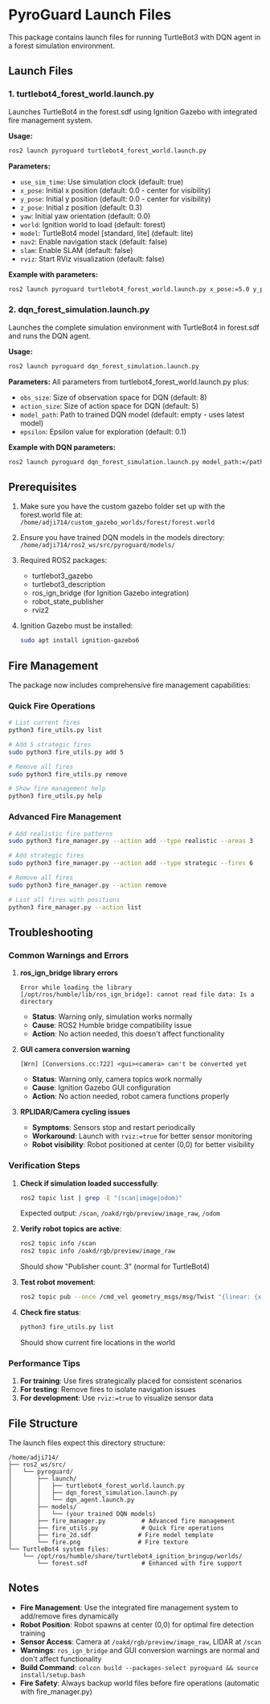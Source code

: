 # PyroGuard Launch Files

This package contains launch files for running TurtleBot3 with DQN agent in a forest simulation environment.

## Launch Files

### 1. turtlebot4_forest_world.launch.py
Launches TurtleBot4 in the forest.sdf using Ignition Gazebo with integrated fire management system.

**Usage:**
```bash
ros2 launch pyroguard turtlebot4_forest_world.launch.py
```

**Parameters:**
- `use_sim_time`: Use simulation clock (default: true)
- `x_pose`: Initial x position (default: 0.0 - center for visibility)
- `y_pose`: Initial y position (default: 0.0 - center for visibility)
- `z_pose`: Initial z position (default: 0.3)
- `yaw`: Initial yaw orientation (default: 0.0)
- `world`: Ignition world to load (default: forest)
- `model`: TurtleBot4 model [standard, lite] (default: lite)
- `nav2`: Enable navigation stack (default: false)
- `slam`: Enable SLAM (default: false)
- `rviz`: Start RViz visualization (default: false)

**Example with parameters:**
```bash
ros2 launch pyroguard turtlebot4_forest_world.launch.py x_pose:=5.0 y_pose:=3.0 yaw:=1.57 rviz:=true
```

### 2. dqn_forest_simulation.launch.py
Launches the complete simulation environment with TurtleBot4 in forest.sdf and runs the DQN agent.

**Usage:**
```bash
ros2 launch pyroguard dqn_forest_simulation.launch.py
```

**Parameters:**
All parameters from turtlebot4_forest_world.launch.py plus:
- `obs_size`: Size of observation space for DQN (default: 8)
- `action_size`: Size of action space for DQN (default: 5)
- `model_path`: Path to trained DQN model (default: empty - uses latest model)
- `epsilon`: Epsilon value for exploration (default: 0.1)

**Example with DQN parameters:**
```bash
ros2 launch pyroguard dqn_forest_simulation.launch.py model_path:=/path/to/your/model.pth epsilon:=0.05
```

## Prerequisites

1. Make sure you have the custom gazebo folder set up with the forest.world file at:
   `/home/adji714/custom_gazebo_worlds/forest/forest.world`

2. Ensure you have trained DQN models in the models directory:
   `/home/adji714/ros2_ws/src/pyroguard/models/`

3. Required ROS2 packages:
   - turtlebot3_gazebo
   - turtlebot3_description
   - ros_ign_bridge (for Ignition Gazebo integration)
   - robot_state_publisher
   - rviz2

4. Ignition Gazebo must be installed:
   ```bash
   sudo apt install ignition-gazebo6
   ```

## Fire Management

The package now includes comprehensive fire management capabilities:

### Quick Fire Operations
```bash
# List current fires
python3 fire_utils.py list

# Add 5 strategic fires
sudo python3 fire_utils.py add 5

# Remove all fires
sudo python3 fire_utils.py remove

# Show fire management help
python3 fire_utils.py help
```

### Advanced Fire Management
```bash
# Add realistic fire patterns
sudo python3 fire_manager.py --action add --type realistic --areas 3

# Add strategic fires
sudo python3 fire_manager.py --action add --type strategic --fires 6

# Remove all fires
sudo python3 fire_manager.py --action remove

# List all fires with positions
python3 fire_manager.py --action list
```

## Troubleshooting

### Common Warnings and Errors

1. **ros_ign_bridge library errors**
   ```
   Error while loading the library [/opt/ros/humble/lib/ros_ign_bridge]: cannot read file data: Is a directory
   ```
   - **Status**: Warning only, simulation works normally
   - **Cause**: ROS2 Humble bridge compatibility issue
   - **Action**: No action needed, this doesn't affect functionality

2. **GUI camera conversion warning**
   ```
   [Wrn] [Conversions.cc:722] <gui><camera> can't be converted yet
   ```
   - **Status**: Warning only, camera topics work normally
   - **Cause**: Ignition Gazebo GUI configuration
   - **Action**: No action needed, robot camera functions properly

3. **RPLIDAR/Camera cycling issues**
   - **Symptoms**: Sensors stop and restart periodically
   - **Workaround**: Launch with `rviz:=true` for better sensor monitoring
   - **Robot visibility**: Robot positioned at center (0,0) for better visibility

### Verification Steps

1. **Check if simulation loaded successfully**:
   ```bash
   ros2 topic list | grep -E "(scan|image|odom)"
   ```
   Expected output: `/scan`, `/oakd/rgb/preview/image_raw`, `/odom`

2. **Verify robot topics are active**:
   ```bash
   ros2 topic info /scan
   ros2 topic info /oakd/rgb/preview/image_raw
   ```
   Should show "Publisher count: 3" (normal for TurtleBot4)

3. **Test robot movement**:
   ```bash
   ros2 topic pub --once /cmd_vel geometry_msgs/msg/Twist "{linear: {x: 0.1, y: 0.0, z: 0.0}, angular: {x: 0.0, y: 0.0, z: 0.0}}"
   ```

4. **Check fire status**:
   ```bash
   python3 fire_utils.py list
   ```
   Should show current fire locations in the world

### Performance Tips

1. **For training**: Use fires strategically placed for consistent scenarios
2. **For testing**: Remove fires to isolate navigation issues
3. **For development**: Use `rviz:=true` to visualize sensor data

## File Structure

The launch files expect this directory structure:
```
/home/adji714/
├── ros2_ws/src/
│   └── pyroguard/
│       ├── launch/
│       │   ├── turtlebot4_forest_world.launch.py
│       │   ├── dqn_forest_simulation.launch.py
│       │   └── dqn_agent.launch.py
│       ├── models/
│       │   └── (your trained DQN models)
│       ├── fire_manager.py          # Advanced fire management
│       ├── fire_utils.py            # Quick fire operations
│       ├── fire_2d.sdf             # Fire model template
│       └── fire.png                # Fire texture
└── TurtleBot4 system files:
    └── /opt/ros/humble/share/turtlebot4_ignition_bringup/worlds/
        └── forest.sdf               # Enhanced with fire support
```

## Notes

- **Fire Management**: Use the integrated fire management system to add/remove fires dynamically
- **Robot Position**: Robot spawns at center (0,0) for optimal fire detection training
- **Sensor Access**: Camera at `/oakd/rgb/preview/image_raw`, LIDAR at `/scan`
- **Warnings**: `ros_ign_bridge` and GUI conversion warnings are normal and don't affect functionality
- **Build Command**: `colcon build --packages-select pyroguard && source install/setup.bash`
- **Fire Safety**: Always backup world files before fire operations (automatic with fire_manager.py)
